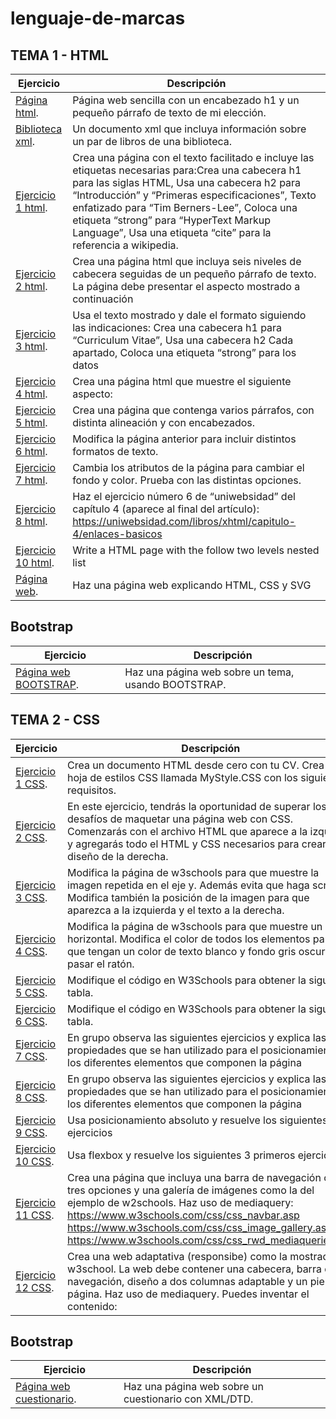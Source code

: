 # lenguaje-de-marcas
## TEMA 1 - HTML
Ejercicio | Descripción
----------|-------------
[Página html](/tema1/pagina.html). |  Página web sencilla con un encabezado h1 y un pequeño párrafo de texto de mi elección.
[Biblioteca xml](/tema1/biblioteca.xml). |  Un documento xml que incluya información sobre un par de libros de una biblioteca.
[Ejercicio 1 html](/tema1/Ejercicio1.html). |  Crea una página con el texto facilitado e incluye las etiquetas necesarias para:Crea una cabecera h1 para las siglas HTML, Usa una cabecera h2 para “Introducción” y “Primeras especificaciones”, Texto enfatizado para “Tim Berners-Lee”, Coloca una etiqueta “strong” para “HyperText Markup Language”, Usa una etiqueta “cite” para la referencia a wikipedia.
[Ejercicio 2 html](/tema1/Ejercicio2.html). |  Crea una página html que incluya seis niveles de cabecera seguidas de un pequeño párrafo de texto. La página debe presentar el aspecto mostrado a continuación
[Ejercicio 3 html](/tema1/Ejercicio3.html). |  Usa el texto mostrado y dale el formato siguiendo las indicaciones: Crea una cabecera h1 para “Curriculum Vitae”, Usa una cabecera h2 Cada apartado, Coloca una etiqueta “strong” para los datos
[Ejercicio 4 html](/tema1/Ejercicio4.html). |  Crea una página html que muestre el siguiente aspecto:
[Ejercicio 5 html](/tema1/Ejercicio5.html). |  Crea una página que contenga varios párrafos, con distinta alineación y con encabezados.
[Ejercicio 6 html](/tema1/Ejercicio6.html). |  Modifica la página anterior para incluir distintos formatos de texto.
[Ejercicio 7 html](/tema1/Ejercicio7.html). |  Cambia los atributos de la página para cambiar el fondo y color. Prueba con las distintas opciones. 
[Ejercicio 8 html](/tema1/Ejercicio8.html). |  Haz el ejercicio número 6 de “uniwebsidad” del capítulo 4 (aparece al final del artículo): https://uniwebsidad.com/libros/xhtml/capitulo-4/enlaces-basicos
[Ejercicio 10 html](/tema1/Ejercicio10.html). | Write a HTML page with the follow two levels nested list 
[Página web](https://guillesect.github.io/pagina-web.github.io/). | Haz una página web explicando HTML, CSS y SVG
## Bootstrap
Ejercicio | Descripción
----------|-------------
[Página web BOOTSTRAP](https://guillesect.github.io/bootstrap/). | Haz una página web sobre un tema, usando BOOTSTRAP.
## TEMA 2 - CSS
Ejercicio | Descripción
----------|-------------
[Ejercicio 1 CSS](/tema2/Ejercicio1.html). |  Crea un documento HTML desde cero con tu CV. Crea una hoja de estilos CSS llamada MyStyle.CSS con los siguientes requisitos.
[Ejercicio 2 CSS](/tema2/ejercicio2/index.html). |  En este ejercicio, tendrás la oportunidad de superar los desafíos de maquetar una página web con CSS. Comenzarás con el archivo HTML que aparece a la izquierda y agregarás todo el HTML y CSS necesarios para crear el diseño de la derecha.
[Ejercicio 3 CSS](/tema2/ejercicio3/ejercicio.html). |  Modifica la página de w3schools para que muestre la imagen repetida en el eje y. Además evita que haga scroll. Modifica también la posición de la imagen para que aparezca a la izquierda y el texto a la derecha.
[Ejercicio 4 CSS](/tema2/ejercicio4.html). |  Modifica la página de w3schools para que muestre un menú horizontal. Modifica el color de todos los elementos para que tengan un color de texto blanco y fondo gris oscuro al pasar el ratón.
[Ejercicio 5 CSS](/tema2/ejercicio5.html). |  Modifique el código en W3Schools para obtener la siguiente tabla.
[Ejercicio 6 CSS](tema2/Ejercicio6.html). |  Modifique el código en W3Schools para obtener la siguiente tabla.
[Ejercicio 7 CSS](tema2/ejer7.html). |  En grupo observa las siguientes ejercicios y explica las propiedades que se han utilizado para el posicionamiento de los diferentes elementos que componen la página
[Ejercicio 8 CSS](tema2/ejer8.html). |  En grupo observa las siguientes ejercicios y explica las propiedades que se han utilizado para el posicionamiento de los diferentes elementos que componen la página
[Ejercicio 9 CSS](tema2/ejercicio9.html). |  Usa posicionamiento absoluto y resuelve los siguientes ejercicios
[Ejercicio 10 CSS](tema2/Ejercicio10.html). |  Usa flexbox y resuelve los siguientes 3 primeros ejercicios
[Ejercicio 11 CSS](tema2/ejercicio11.html). |  Crea una página que incluya una barra de navegación con tres opciones y una galería de imágenes como la del ejemplo de w2schools. Haz uso de mediaquery: https://www.w3schools.com/css/css_navbar.asp https://www.w3schools.com/css/css_image_gallery.asp https://www.w3schools.com/css/css_rwd_mediaqueries.asp
[Ejercicio 12 CSS](tema2/Ejercicio12.html). |  Crea una web adaptativa (responsibe) como la mostrada en w3school. La web debe contener una cabecera, barra de navegación, diseño a dos columnas adaptable y un pie de página. Haz uso de mediaquery. Puedes inventar el contenido:
## Bootstrap
Ejercicio | Descripción
----------|-------------
[Página web cuestionario](https://guillesect.github.io/Pr-ctica-XML/). | Haz una página web sobre un cuestionario con XML/DTD.
